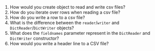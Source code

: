 1. How would you create object to read and write csv files?
2. How do you iterate over rows when reading a csv file?
3. How do you write a row to a csv file?
4. What is the difference between the `reader`/`writer` and `DictReader`/`DictWriter` objects?
5. What does the `fieldnames` parameter represent in the `DictReader` and `DictWriter` constructor?
6. How would you write a header line to a CSV file?